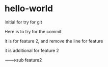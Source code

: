 # hello-world
Initial for try for git


Here is to try for the commit




It is for feature 2, and remove the line for feature

it is additional for feature 2

 --->sub feature2
